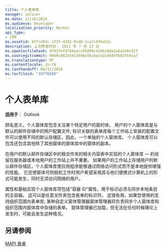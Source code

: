 ```yaml
---
title: 个人表单库
manager: soliver
ms.date: 11/16/2014
ms.audience: Developer
localization_priority: Normal
api_type:
- COM
ms.assetid: 6ffcd93c-3737-4342-9cd0-2ca7c0fba52c
description: 上次修改时间： 2011 年 7 月 23 日
ms.openlocfilehash: 0793fefd744eecc95899c4166cb8a1a6a2e6cd2f
ms.sourcegitcommit: 9d60cd82b5413446e5bc8ace2cd689f683fb41a7
ms.translationtype: MT
ms.contentlocale: zh-CN
ms.lasthandoff: 06/11/2018
ms.locfileid: "19776589"
---
```

# <a name="personal-form-libraries"></a>个人表单库

  
  
**适用于**： Outlook 
  
顾名思义，个人窗体库包含关注某个特定用户的窗的体。 用户的个人窗体库是与默认的邮件存储中的用户配置文件; 标识关联的表单库每个工作站上安装的配置文件可以使用不同的默认存储区，因此，一个单独的个人窗体库。 个人窗体库可以包含还包含其他除了其他窗体的窗体库中的窗体的副本。
  
在用户的默认邮件存储区中的根文件夹的相关内容表中实现的个人窗体库 — 的驻留在服务器或本地用户的工作站上并不重要。 如果用户的工作站上存储用户的默认邮件存储区，个人窗体库使应用程序能够通过网络访问形式而不是本地提供增强的性能。 它还使窗体可供脱机工作时用户希望采用其与他们便携式计算机上的形式可能发生，同时无须访问网络的用户。
  
属性和基础实现个人窗体库项包括"容器 ID"属性，用于标识必须与同步本地条目的主容器。 这可以是任意文件夹包含表单的标识符。 这很有用，如果您使用的支持组织范围内表单库; 某种自定义窗体管理器窗体管理器将负责同步个人窗体库和组织范围内窗体库中存储的表单。 窗体管理器已加载，但无法在任何时候理论上发生时，可能会发生这种情况。
  
## <a name="see-also"></a>另请参阅



[MAPI 表单](mapi-forms.md)

